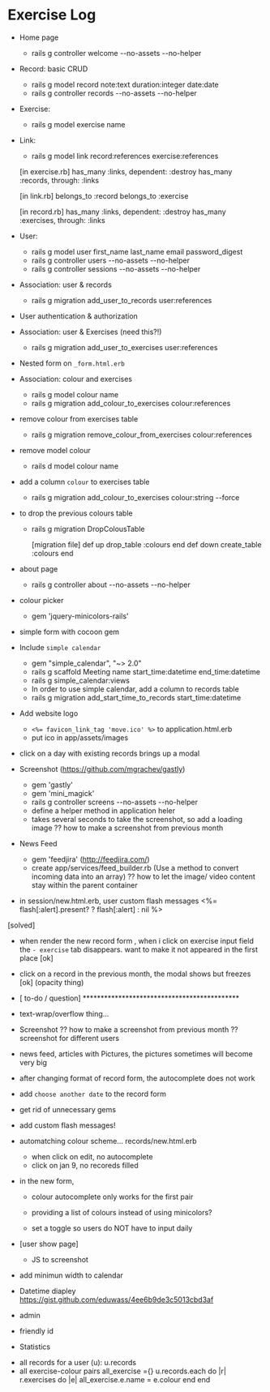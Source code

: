 # Exercise Log
- Home page
  + rails g controller welcome --no-assets --no-helper

- Record: basic CRUD
  + rails g model record note:text duration:integer date:date
  + rails g controller records --no-assets --no-helper

- Exercise:
  + rails g model exercise name

- Link:
  + rails g model link record:references exercise:references

  [in exercise.rb]
    has_many :links, dependent: :destroy
    has_many :records, through: :links

  [in link.rb]
    belongs_to :record
    belongs_to :exercise

  [in record.rb]
    has_many :links, dependent: :destroy
    has_many :exercises, through: :links

- User:
  + rails g model user first_name last_name email password_digest
  + rails g controller users --no-assets --no-helper
  + rails g controller sessions --no-assets --no-helper

- Association: user & records
  + rails g migration add_user_to_records user:references

- User authentication & authorization

- Association: user & Exercises (need this?!)
  + rails g migration add_user_to_exercises user:references

- Nested form on `_form.html.erb`

- Association: colour and exercises
  + rails g model colour name
  + rails g migration add_colour_to_exercises colour:references

- remove colour from exercises table
  + rails g migration remove_colour_from_exercises colour:references

- remove model colour
  + rails d model colour name

- add a column `colour` to exercises table
  + rails g migration add_colour_to_exercises colour:string --force

- to drop the previous colours table
  + rails g migration DropColousTable

    [migration file]
      def up
        drop_table :colours
      end
      def down
        create_table :colours
      end

- about page
  + rails g controller about --no-assets --no-helper

* colour picker
  - gem 'jquery-minicolors-rails'

* simple form with cocoon gem

* Include `simple calendar`
   - gem "simple_calendar", "~> 2.0"
   <!-- + *= require simple_calendar  -->
   + rails g scaffold Meeting name start_time:datetime end_time:datetime
   + rails g simple_calendar:views

   - In order to use simple calendar, add a column to records table
   + rails g migration add_start_time_to_records start_time:datetime

* Add website logo
  - `<%= favicon_link_tag 'move.ico' %>` to application.html.erb
  - put ico in app/assets/images

* click on a day with existing records brings up a modal

* Screenshot (https://github.com/mgrachev/gastly)
  - gem 'gastly'
  - gem 'mini_magick'
  - rails g controller screens --no-assets --no-helper
  - define a helper method in application heler
  - takes several seconds to take the screenshot, so add a loading image
  ?? how to make a screenshot from previous month

* News Feed
  - gem 'feedjira' (http://feedjira.com/)
  - create app/services/feed_builder.rb
    (Use a method to convert incoming data into an array)
  ?? how to let the image/ video content stay within the parent container
  <!-- $('img').css({"width": "50%", "height": "50%"}); -->


* in session/new.html.erb, user custom flash messages
      <%= flash[:alert].present? ? flash[:alert] : nil %>

[solved]

- when render the new record form , when i click on exercise input field
the `- exercise` tab disappears. want to make it not appeared in the first place [ok]

- click on a record in the previous month, the modal shows but freezes [ok]
(opacity thing)


* [ to-do / question] ********************************************
- text-wrap/overflow thing...

- Screenshot
  ?? how to make a screenshot from previous month
  ?? screenshot for different users
- news feed, articles with Pictures, the pictures sometimes will become very big

- after changing format of record form, the autocomplete does not work

- add `choose another date` to the record form
- get rid of unnecessary gems

- add custom flash messages!


- automatching colour scheme... records/new.html.erb
  + when click on edit, no autocomplete
  + click on jan 9, no recoreds filled

- in the new form,
  + colour autocomplete only works for the first pair
  + providing a list of colours instead of using minicolors?

  + set a toggle so users do NOT have to input daily

- [user show page]
  + JS to screenshot

- add minimun width to calendar

- Datetime diapley
  https://gist.github.com/eduwass/4ee6b9de3c5013cbd3af
- admin
- friendly id

* Statistics

- all records for a user (u): u.records
- all exercise-colour pairs
all_exercise ={}
u.records.each do |r|
  r.exercises do |e|
    all_exercise.e.name = e.colour
  end
end













<!--  -->
